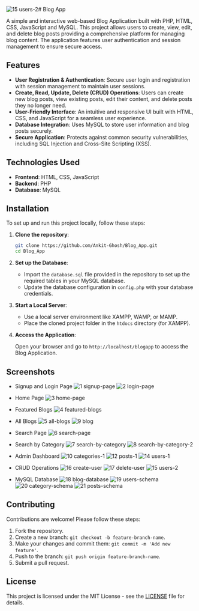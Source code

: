 ![15 users-2](https://github.com/user-attachments/assets/8f3a3415-5ad3-46d2-8133-a0d7b823642c)# Blog App

A simple and interactive web-based Blog Application built with PHP, HTML, CSS, JavaScript and MySQL. This project allows users to create, view, edit, and delete blog posts providing a comprehensive platform for managing blog content. The application features user authentication and session management to ensure secure access.

## Features

- **User Registration & Authentication**: Secure user login and registration with session management to maintain user sessions.
- **Create, Read, Update, Delete (CRUD) Operations**: Users can create new blog posts, view existing posts, edit their content, and delete posts they no longer need.
- **User-Friendly Interface**: An intuitive and responsive UI built with HTML, CSS, and JavaScript for a seamless user experience.
- **Database Integration**: Uses MySQL to store user information and blog posts securely.
- **Secure Application**: Protects against common security vulnerabilities, including SQL Injection and Cross-Site Scripting (XSS).

## Technologies Used

- **Frontend**: HTML, CSS, JavaScript
- **Backend**: PHP
- **Database**: MySQL

## Installation

To set up and run this project locally, follow these steps:

1. **Clone the repository**:

   ```bash
   git clone https://github.com/Ankit-Ghosh/Blog_App.git
   cd Blog_App
   ```

2. **Set up the Database**:

   - Import the `database.sql` file provided in the repository to set up the required tables in your MySQL database.
   - Update the database configuration in `config.php` with your database credentials.

3. **Start a Local Server**:

   - Use a local server environment like XAMPP, WAMP, or MAMP.
   - Place the cloned project folder in the `htdocs` directory (for XAMPP).

4. **Access the Application**:

   Open your browser and go to `http://localhost/blogapp` to access the Blog Application.

## Screenshots
 - Signup and Login Page
![1 signup-page](https://github.com/user-attachments/assets/e37976a4-9450-4bd2-8abe-7aa01fdc0f35)
![2 login-page](https://github.com/user-attachments/assets/134d1d5a-f4db-4b63-98b1-376e4dd447ad)

- Home Page
![3 home-page](https://github.com/user-attachments/assets/eff705f7-ed0a-4d8d-92d7-d484e3aa3319)

- Featured Blogs
![4 featured-blogs](https://github.com/user-attachments/assets/cd932f37-7263-4cf6-a5de-32bdf2f3f9ae)

- All Blogs
![5 all-blogs](https://github.com/user-attachments/assets/326bec35-e5a6-4d01-8b2f-cda893ef327c)
![9 blog](https://github.com/user-attachments/assets/d3c2342c-71a9-4def-91f9-590c232adcc6)

- Search Page
![6 search-page](https://github.com/user-attachments/assets/c7edcb08-b846-4ce2-b1a9-013c233e4221)

- Search by Category
![7 search-by-category](https://github.com/user-attachments/assets/271c3c31-485d-4326-9751-18a40c47ef9b)
![8 search-by-category-2](https://github.com/user-attachments/assets/3f2add20-0744-455e-b806-6a23071630a0)

- Admin Dashboard
![10 categories-1](https://github.com/user-attachments/assets/bc42ec98-9458-405b-b9fd-a3b04a0f2120)
![12 posts-1](https://github.com/user-attachments/assets/5ee88ea0-8526-481b-81c5-21f2ecf6be5c)
![14 users-1](https://github.com/user-attachments/assets/3b38bdef-4175-4577-89a0-399e8a235f6d)

- CRUD Operations
![16 create-user](https://github.com/user-attachments/assets/6fafd74c-405d-46ff-bd15-5f1e32b06e81)
![17 delete-user](https://github.com/user-attachments/assets/8065181a-8363-4f9c-9f2f-087466ba5701)
![15 users-2](https://github.com/user-attachments/assets/89dbb230-0256-4e43-8026-9f3a512287f9)

- MySQL Database
![18 blog-database](https://github.com/user-attachments/assets/1214bab5-393d-498b-bdde-453656d3b412)
![19 users-schema](https://github.com/user-attachments/assets/d5394c8c-259a-4014-abd6-5ce1c0b46f5f)
![20 category-schema](https://github.com/user-attachments/assets/56140423-ba3c-4271-8440-712a3b7b1188)
![21 posts-schema](https://github.com/user-attachments/assets/e124285b-c1e7-42c0-9294-568a056091f1)


## Contributing

Contributions are welcome! Please follow these steps:

1. Fork the repository.
2. Create a new branch: `git checkout -b feature-branch-name`.
3. Make your changes and commit them: `git commit -m 'Add new feature'`.
4. Push to the branch: `git push origin feature-branch-name`.
5. Submit a pull request.

## License

This project is licensed under the MIT License - see the [LICENSE](LICENSE) file for details.
